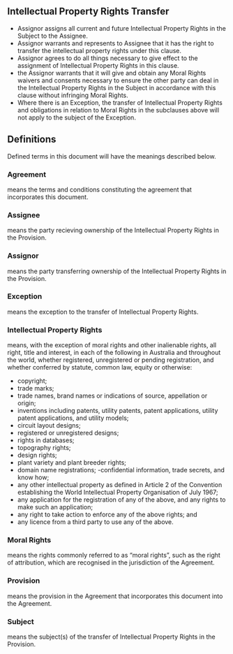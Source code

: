 ## Intellectual Property Rights Transfer

- Assignor assigns all current and future Intellectual Property Rights in the Subject to the Assignee.
- Assignor warrants and represents to Assignee that it has the right to transfer the intellectual property rights under this clause.
- Assignor agrees to do all things necessary to give effect to the assignment of Intellectual Property Rights in this clause.
- the Assignor warrants that it will give and obtain any Moral Rights waivers and consents necessary to ensure the other party can deal in the Intellectual Property Rights in the Subject in accordance with this clause without infringing Moral Rights.
- Where there is an Exception, the transfer of Intellectual Property Rights and obligations in relation to Moral Rights in the subclauses above will not  apply to the subject of the Exception.

## Definitions

Defined terms in this document will have the meanings described below.

### Agreement
means the terms and conditions constituting the agreement that incorporates this document.

### Assignee
means the party recieving ownership of the Intellectual Property Rights in the Provision.

### Assignor
means the party transferring ownership of the Intellectual Property Rights in the Provision.

### Exception
means the exception to the transfer of Intellectual Property Rights.

### Intellectual Property Rights
means, with the exception of moral rights and other inalienable rights, all right, title and interest, in each of the following in Australia and throughout the world, whether registered, unregistered or pending registration, and whether conferred by statute, common law, equity or otherwise:
- copyright;
- trade marks; 
- trade names, brand names or indications of source, appellation or origin;
- inventions including patents, utility patents, patent applications, utility patent applications, and utility models;
- circuit layout designs;
- registered or unregistered designs;
- rights in databases;
- topography rights;
- design rights;
- plant variety and plant breeder rights;
- domain name registrations; 
-confidential information, trade secrets, and know how;
- any other intellectual property as defined in Article 2 of the Convention establishing the World Intellectual Property Organisation of July 1967;
- any application for the registration of any of the above, and any rights to make such an application;
- any right to take action to enforce any of the above rights; and
- any licence from a third party to use any of the above.

### Moral Rights
means the rights commonly referred to as “moral rights”, such as the right of attribution, which are recognised in the jurisdiction of the Agreement.

### Provision
means the provision in the Agreement that incorporates this document into the Agreement.

### Subject
means the subject(s) of the transfer of Intellectual Property Rights in the Provision.
